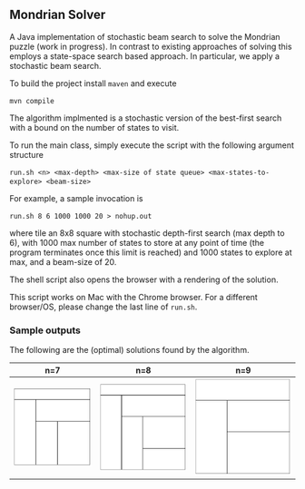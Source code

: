 ## Mondrian Solver

A Java implementation of stochastic beam search to solve the Mondrian puzzle (work in progress). In contrast to existing approaches of solving this employs a state-space search based approach.
In particular, we apply a stochastic beam search.   

To build the project install `maven` and execute
```
mvn compile
```

The algorithm implmented is a stochastic version of the best-first search with a bound on the number of states to visit.

To run the main class, simply execute the script with the following argument structure
```
run.sh <n> <max-depth> <max-size of state queue> <max-states-to-explore> <beam-size>
```
For example, a sample invocation is
```
run.sh 8 6 1000 1000 20 > nohup.out
```
where tile an 8x8 square with stochastic depth-first search (max depth to 6), with 1000 max number of states to store at any point of time (the program terminates once this limit is reached) and 1000 states to explore at max, and a beam-size of 20. 

The shell script also opens the browser with a rendering of the solution.

This script works on Mac with the Chrome browser. For a different browser/OS, please change the last line of `run.sh`. 

### Sample outputs

The following are the (optimal) solutions found by the algorithm.

| n=7 | n=8 | n=9 |
|--|--|--|
|![7x7](sample_7.png)  |![8x8](sample_8.png)  |![8x8](sample_9.png) |


